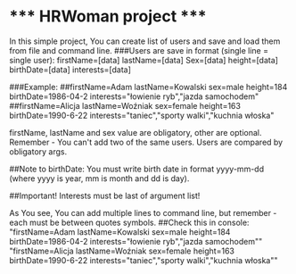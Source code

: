 # *** HRWoman project ***
In this simple project, You can create list of users and save and load them from file and command line.
###Users are save in format (single line = single user):
  firstName=[data] lastName=[data] Sex=[data] height=[data] birthDate=[data] interests=[data]

###Example:
  ##firstName=Adam lastName=Kowalski sex=male height=184 birthDate=1986-04-2 interests="łowienie ryb","jazda samochodem"
  ##firstName=Alicja lastName=Woźniak sex=female height=163 birthDate=1990-6-22 interests="taniec","sporty walki","kuchnia włoska"

firstName, lastName and sex value are obligatory, other are optional. Remember - You can't add two of the same users. Users are
compared by obligatory args.

##Note to birthDate: You must write birth date in format yyyy-mm-dd (where yyyy is year, mm is month and dd is day).

##Important! Interests must be last of argument list!

As You see, You can add multiple lines to command line, but remember - each must be between quotes symbols.
##Check this in console:
   "firstName=Adam lastName=Kowalski sex=male height=184 birthDate=1986-04-2 interests=\"łowienie ryb\",\"jazda samochodem\"" "firstName=Alicja lastName=Woźniak sex=female height=163 birthDate=1990-6-22 interests=\"taniec\",\"sporty walki\",\"kuchnia włoska\""

